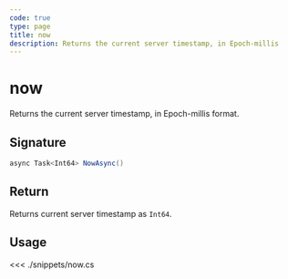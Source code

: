 ```yaml
---
code: true
type: page
title: now
description: Returns the current server timestamp, in Epoch-millis
---
```


# now

Returns the current server timestamp, in Epoch-millis format.

## Signature

```cs
async Task<Int64> NowAsync()
```

## Return

Returns current server timestamp as `Int64`.

## Usage

<<< ./snippets/now.cs
